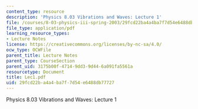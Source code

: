 ```yaml
---
content_type: resource
description: 'Physics 8.03 Vibrations and Waves: Lecture 1'
file: /courses/8-03-physics-iii-spring-2003/29fcd22ba4a4ba7f7d54e6488db77727_Lec1.pdf
file_type: application/pdf
learning_resource_types:
- Lecture Notes
license: https://creativecommons.org/licenses/by-nc-sa/4.0/
ocw_type: OCWFile
parent_title: Lecture Notes
parent_type: CourseSection
parent_uid: 3175b00f-4714-9dd3-9d44-6a091fa5561a
resourcetype: Document
title: Lec1.pdf
uid: 29fcd22b-a4a4-ba7f-7d54-e6488db77727
---
```

Physics 8.03 Vibrations and Waves: Lecture 1